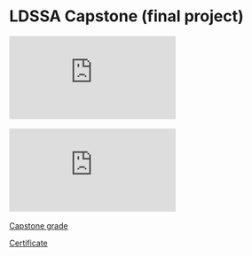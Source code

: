 # LDSSA Capstone (final project)

![alt text](https://github.com/hrkbaltazar/ldssa-final-project/blob/master/report_1_capstone.pdf)

![alt text](https://github.com/hrkbaltazar/ldssa-final-project/blob/master/report_2_capstone.pdf)

[Capstone grade](https://docs.google.com/spreadsheets/d/1Qq7anDvYI_tVCGsoU8_lBdulsyCWcnqSMrbavuT5Esg/edit#gid=0)

[Certificate](https://docs.google.com/presentation/d/1WJNbMUuNf-nYLeF9wU0dTL2E3QwCTl8sH58AmC6AjVI/edit#slide=id.p)
